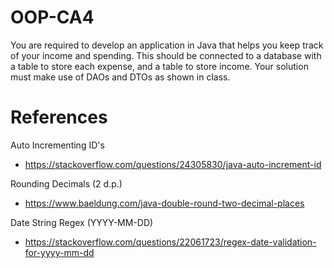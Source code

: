 # OOP-CA4
You are required to develop an application in Java that helps you keep track of your income and spending. This should be connected to a database with a table to store each expense, and a table to store income. Your solution must make use of DAOs and DTOs as shown in class.

# References
Auto Incrementing ID's
  - https://stackoverflow.com/questions/24305830/java-auto-increment-id

Rounding Decimals (2 d.p.)
  - https://www.baeldung.com/java-double-round-two-decimal-places

Date String Regex (YYYY-MM-DD)
  - https://stackoverflow.com/questions/22061723/regex-date-validation-for-yyyy-mm-dd
